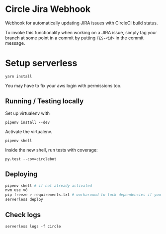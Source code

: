 # Circle Jira Webhook
Webhook for automatically updating JIRA issues with CircleCI build status.

<!-- CircleCI posts a json containing this to our url:
```
{
    "payload": {
        "vcs_url" : "https://github.com/circleci/mongofinil",
        "build_url" : "https://circleci.com/gh/circleci/mongofinil/22",
        "build_num" : 22,
        "branch" : "master",
        "vcs_revision" : "1d231626ba1d2838e599c5c598d28e2306ad4e48",
        "status" : "failed", // :retried, :canceled, :infrastructure_fail, :timedout, :not_run, :running, :failed, :queued, :scheduled, :not_running, :no_tests, :fixed, :success
        "subject" : "Git commit header",
        "body" : "Git commit body",
        ...
    }
}
```

We take said payload, then try to match against the env supplied JIRA_KEY_FORMAT regex to find references to a
JIRA issue. When it finds something that looks like it, it attempts to look up that key in JIRA and then puts
the CircleCI badge on the issue. If the issue already has that CircleCI badge for that specific branch, it will
be ignored. An issue can have more than one branch build badge attached to it. -->

To invoke this functionality when working on a JIRA issue, simply tag your branch at some point in a commit by putting `TES-<id>`
in the commit message.

# Setup serverless
```
yarn install
```

You may have to fix your aws login with permissions too.

## Running / Testing locally
Set up virtualenv with
```
pipenv install --dev
```

Activate the virtualenv.
```
pipenv shell
```

Inside the new shell, run tests with coverage:
```
py.test --cov=circlebot
```

## Deploying
```bash
pipenv shell # if not already activated
nvm use v8
pip freeze > requirements.txt # workaround to lock dependencies if you changed any
serverless deploy
```

## Check logs
```
serverless logs -f circle
```
